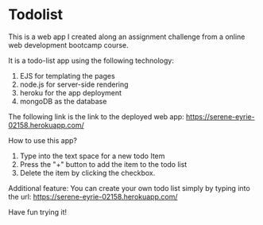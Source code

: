 # Todolist

This is a web app I created along an assignment challenge from a online web development bootcamp course.

It is a todo-list app using the following technology:
  1. EJS for templating the pages
  2. node.js for server-side rendering
  3. heroku for the app deployment 
  4. mongoDB as the database
  
The following link is the link to the deployed web app:
https://serene-eyrie-02158.herokuapp.com/
  
How to use this app?
  1. Type into the text space for a new todo Item
  2. Press the "+" button to add the item to the todo list
  3. Delete the item by clicking the checkbox.
 
Additional feature: You can create your own todo list simply by typing into the url:
  https://serene-eyrie-02158.herokuapp.com/<yourListName>
  
Have fun trying it!




